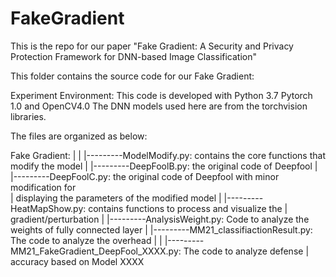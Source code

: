 # FakeGradient
This is the repo for our paper "Fake Gradient: A Security and Privacy Protection Framework for DNN-based Image Classification"



This folder contains the source code for our Fake Gradient:

Experiment Environment:
This code is developed with Python 3.7 Pytorch 1.0 and OpenCV4.0
The DNN models used here are from the torchvision libraries.

The files are organized as below:

Fake Gradient:
	|
	|
	|---------ModelModify.py: contains the core functions that modify the model
	|
	|---------DeepFoolB.py: the original code of Deepfool
	|
	|---------DeepFoolC.py: the original code of Deepfool with minor modification for   
 	|	displaying the parameters of the modified model
	|
	|---------HeatMapShow.py: contains functions to process and visualize the
    |	gradient/perturbation
	|
	|---------AnalysisWeight.py: Code to analyze the weights of fully connected layer
	|
	|---------MM21_classifiactionResult.py: The code to analyze the overhead
	|
	|
	|---------MM21_FakeGradient_DeepFool_XXXX.py: The code to analyze defense 
    |	accuracy based on Model XXXX

